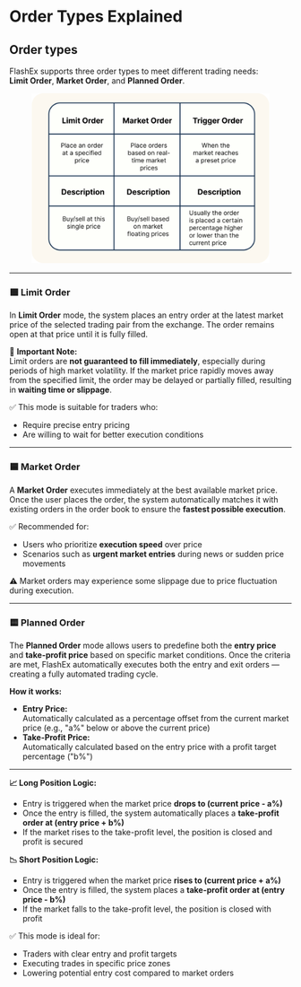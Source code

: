 # Order Types Explained

## Order types&#x20;

FlashEx supports three order types to meet different trading needs:\
**Limit Order**, **Market Order**, and **Planned Order**.

<figure><img src="../.gitbook/assets/Group 219.png" alt=""><figcaption></figcaption></figure>

***

### 🟩 **Limit Order**

In **Limit Order** mode, the system places an entry order at the latest market price of the selected trading pair from the exchange. The order remains open at that price until it is fully filled.

📌 **Important Note:**\
Limit orders are **not guaranteed to fill immediately**, especially during periods of high market volatility. If the market price rapidly moves away from the specified limit, the order may be delayed or partially filled, resulting in **waiting time or slippage**.

✅ This mode is suitable for traders who:

* Require precise entry pricing
* Are willing to wait for better execution conditions

***

### 🟦 **Market Order**

A **Market Order** executes immediately at the best available market price. Once the user places the order, the system automatically matches it with existing orders in the order book to ensure the **fastest possible execution**.

✅ Recommended for:

* Users who prioritize **execution speed** over price
* Scenarios such as **urgent market entries** during news or sudden price movements

⚠️ Market orders may experience some slippage due to price fluctuation during execution.

***

### 🟨 **Planned Order**

The **Planned Order** mode allows users to predefine both the **entry price** and **take-profit price** based on specific market conditions. Once the criteria are met, FlashEx automatically executes both the entry and exit orders — creating a fully automated trading cycle.

**How it works:**

* **Entry Price:**\
  Automatically calculated as a percentage offset from the current market price (e.g., "a%" below or above the current price)
* **Take-Profit Price:**\
  Automatically calculated based on the entry price with a profit target percentage ("b%")

***

**📈 Long Position Logic:**

* Entry is triggered when the market price **drops to (current price - a%)**
* Once the entry is filled, the system automatically places a **take-profit order at (entry price + b%)**
* If the market rises to the take-profit level, the position is closed and profit is secured

**📉 Short Position Logic:**

* Entry is triggered when the market price **rises to (current price + a%)**
* Once the entry is filled, the system places a **take-profit order at (entry price - b%)**
* If the market falls to the take-profit level, the position is closed with profit

✅ This mode is ideal for:

* Traders with clear entry and profit targets
* Executing trades in specific price zones
* Lowering potential entry cost compared to market orders
